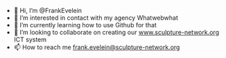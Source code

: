 - 👋 Hi, I’m @FrankEvelein
- 👀 I’m interested in contact with my agency Whatwebwhat
- 🌱 I’m currently learning how to use Github for that
- 💞️ I’m looking to collaborate on creating our www.sculpture-network.org ICT system
- 📫 How to reach me frank.evelein@sculpture-network.org

<!---
FrankEvelein/FrankEvelein is a ✨ special ✨ repository because its `README.md` (this file) appears on your GitHub profile.
You can click the Preview link to take a look at your changes.
--->
